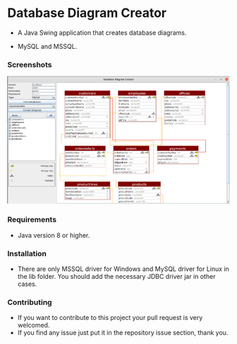 # Database Diagram Creator
* A Java Swing application that creates database diagrams. 

* MySQL and MSSQL.


### Screenshots
<img src="screenshots/app.jpeg" alt="Database Diagram Creator" width="1000"/>

### Requirements
* Java version 8 or higher.

### Installation
* There are only MSSQL driver for Windows and MySQL driver for Linux in the lib folder. 
You should add the necessary JDBC driver jar in other cases.

### Contributing
* If you want to contribute to this project your pull request is very welcomed.
* If you find any issue just put it in the repository issue section, thank you.
